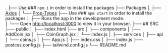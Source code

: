 .
├── Use ### `npm i` in order to install the packages 
├── Packages
│ ├── [Axios](https://github.com/axios/axios)
│ └── [Prop-Types](https://github.com/facebook/prop-types)
├── Use ### `npm start` in order to install the packages
│ ├── Runs the app in the development mode.\
│ └── Open [http://localhost:3000](http://localhost:3000) to view it in your browser.
├── ## SRC
├── public
│ ├── index.html
├── src 
│ ├── components
│    ├── AddCoin.jsx
│    ├── CoinGraph.jsx
│    └── index.js
│ ├── services
│    ├── api
│    └── coins.js
│ ├── App.js
│ ├── index.css
│ ├── index.js
├── postcss.config.js
├── tailwind.config.js
└── README.md

